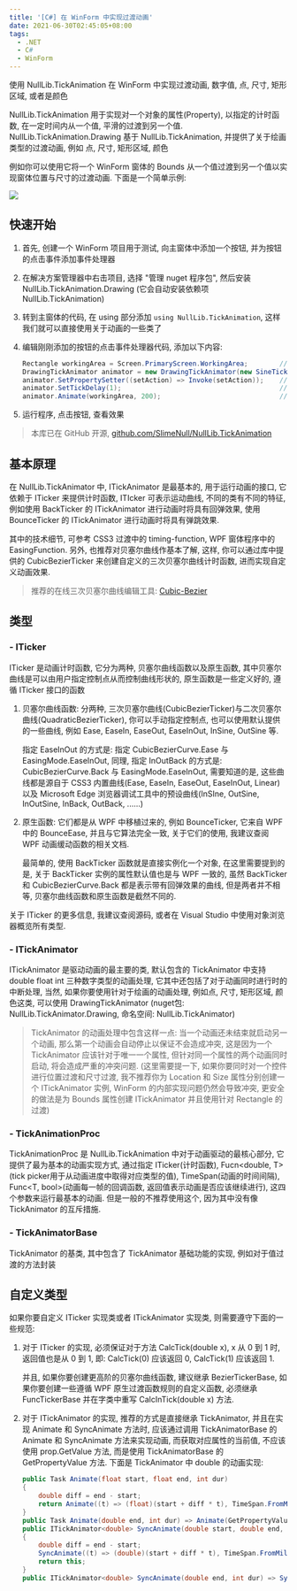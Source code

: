 ```yaml
---
title: '[C#] 在 WinForm 中实现过渡动画'
date: 2021-06-30T02:45:05+08:00
tags: 
  - .NET
  - C#
  - WinForm
---
```


使用 NullLib.TickAnimation 在 WinForm 中实现过渡动画, 数字值, 点, 尺寸, 矩形区域, 或者是颜色

<!--more-->

NullLib.TickAnimation 用于实现对一个对象的属性(Property), 以指定的计时函数, 在一定时间内从一个值, 平滑的过渡到另一个值. NullLib.TickAnimation.Drawing 基于 NullLib.TickAnimation, 并提供了关于绘画类型的过渡动画, 例如 点, 尺寸, 矩形区域, 颜色

例如你可以使用它将一个 WinForm 窗体的 Bounds 从一个值过渡到另一个值以实现窗体位置与尺寸的过渡动画. 下面是一个简单示例:


![](https://www.picbed.cn/images/2021/06/30/nMsu3Dxxpt.gif)



## 快速开始

1. 首先, 创建一个 WinForm 项目用于测试, 向主窗体中添加一个按钮, 并为按钮的点击事件添加事件处理器

2. 在解决方案管理器中右击项目, 选择 "管理 nuget 程序包", 然后安装 NullLib.TickAnimation.Drawing (它会自动安装依赖项 NullLib.TickAnimation)

3. 转到主窗体的代码, 在 using 部分添加 `using NullLib.TickAnimation`, 这样我们就可以直接使用关于动画的一些类了

4. 编辑刚刚添加的按钮的点击事件处理器代码, 添加以下内容:

   ```csharp
   Rectangle workingArea = Screen.PrimaryScreen.WorkingArea;        // 获取主屏幕的工作区矩形
   DrawingTickAnimator animator = new DrawingTickAnimator(new SineTicker(), this, nameof(Bounds));   // 创建动画控制器实例
   animator.SetPropertySetter((setAction) => Invoke(setAction));    // 解决窗体程序的跨线程资源访问问题
   animator.SetTickDelay(1);                                        // 在每一帧后进行 1ms 的延时
   animator.Animate(workingArea, 200);                              // 进行动画, 时间是 200ms
   ```

5. 运行程序, 点击按钮, 查看效果

> 本库已在 GitHub 开源, [github.com/SlimeNull/NullLib.TickAnimation](https://github.com/SlimeNull/NullLib.TickAnimation)

## 基本原理

在 NullLib.TickAnimator 中, ITickAnimator 是最基本的, 用于运行动画的接口, 它依赖于 ITicker 来提供计时函数, ITIcker 可表示运动曲线, 不同的类有不同的特征, 例如使用 BackTicker 的 ITickAnimator 进行动画时将具有回弹效果, 使用 BounceTicker 的 ITickAnimator 进行动画时将具有弹跳效果.

其中的技术细节, 可参考 CSS3 过渡中的 timing-function, WPF 窗体程序中的 EasingFunction. 另外, 也推荐对贝塞尔曲线作基本了解, 这样, 你可以通过库中提供的 CubicBezierTicker 来创建自定义的三次贝塞尔曲线计时函数, 进而实现自定义动画效果.

> 推荐的在线三次贝塞尔曲线编辑工具: [Cubic-Bezier](https://cubic-bezier.com/)



## 类型

### - ITicker

ITicker 是动画计时函数, 它分为两种, 贝塞尔曲线函数以及原生函数, 其中贝塞尔曲线是可以由用户指定控制点从而控制曲线形状的, 原生函数是一些定义好的, 遵循 ITicker 接口的函数

1. 贝塞尔曲线函数: 分两种, 三次贝塞尔曲线(CubicBezierTicker)与二次贝塞尔曲线(QuadraticBezierTicker), 你可以手动指定控制点, 也可以使用默认提供的一些曲线, 例如 Ease, EaseIn, EaseOut, EaseInOut, InSine, OutSine 等. 

   指定 EaseInOut 的方式是: 指定 CubicBezierCurve.Ease 与 EasingMode.EaseInOut, 同理, 指定 InOutBack 的方式是: CubicBezierCurve.Back 与 EasingMode.EaseInOut, 需要知道的是, 这些曲线都是源自于 CSS3 内置曲线(Ease, EaseIn, EaseOut, EaseInOut, Linear) 以及 Microsoft Edge 浏览器调试工具中的预设曲线(InSIne, OutSine, InOutSine, InBack, OutBack, ......)

2. 原生函数: 它们都是从 WPF 中移植过来的, 例如 BounceTicker, 它来自 WPF 中的 BounceEase, 并且与它算法完全一致, 关于它们的使用, 我建议查阅 WPF 动画缓动函数的相关文档.

   最简单的, 使用 BackTicker 函数就是直接实例化一个对象, 在这里需要提到的是, 关于 BackTicker 实例的属性默认值也是与 WPF 一致的, 虽然 BackTicker 和 CubicBezierCurve.Back 都是表示带有回弹效果的曲线, 但是两者并不相等, 贝塞尔曲线函数和原生函数是截然不同的.

关于 ITicker 的更多信息, 我建议查阅源码, 或者在 Visual Studio 中使用对象浏览器概览所有类型.

### - ITickAnimator

ITickAnimator 是驱动动画的最主要的类, 默认包含的 TickAnimator 中支持 double float int 三种数字类型的动画处理,  它其中还包括了对于动画同时进行时的中断处理, 当然, 如果你要使用针对于绘画的动画处理, 例如点, 尺寸, 矩形区域, 颜色这类, 可以使用 DrawingTickAnimator (nuget包: NullLib.TickAnimator.Drawing, 命名空间: NullLib.TickAnimator)

> TickAnimator 的动画处理中包含这样一点: 当一个动画还未结束就启动另一个动画, 那么第一个动画会自动停止以保证不会造成冲突, 这是因为一个 TickAnimator 应该针对于唯一一个属性, 但针对同一个属性的两个动画同时启动, 将会造成严重的冲突问题. (这里需要提一下, 如果你要同时对一个控件进行位置过渡和尺寸过渡, 我不推荐你为 Location 和 Size 属性分别创建一个 ITickAnimator 实例, WinForm 的内部实现问题仍然会导致冲突, 更安全的做法是为 Bounds 属性创建 ITickAnimator 并且使用针对 Rectangle 的过渡)

### - TickAnimationProc

TickAnimationProc 是 NullLib.TickAnimation 中对于动画驱动的最核心部分, 它提供了最为基本的动画实现方式, 通过指定 ITicker(计时函数), Fucn<double, T>(tick picker用于从动画进度中取得对应类型的值), TimeSpan(动画的时间间隔), Func<T, bool>(动画每一帧的回调函数, 返回值表示动画是否应该继续进行), 这四个参数来运行最基本的动画. 但是一般的不推荐使用这个, 因为其中没有像 TickAnimator 的互斥措施.

### - TickAnimatorBase

TickAnimator 的基类, 其中包含了 TickAnimator 基础功能的实现, 例如对于值过渡的方法封装



## 自定义类型

如果你要自定义 ITicker 实现类或者 ITickAnimator 实现类, 则需要遵守下面的一些规范:

1. 对于 ITicker 的实现, 必须保证对于方法 CalcTick(double x), x 从 0 到 1 时, 返回值也是从 0 到 1, 即: CalcTick(0) 应该返回 0, CalcTick(1) 应该返回 1.

   并且, 如果你要创建更高阶的贝塞尔曲线函数, 建议继承 BezierTickerBase, 如果你要创建一些遵循 WPF 原生过渡函数规则的自定义函数, 必须继承 FuncTickerBase 并在字类中重写 CalcInTick(double x) 方法.

2. 对于 ITickAnimator 的实现, 推荐的方式是直接继承 TickAnimator, 并且在实现 Animate 和 SyncAnimate 方法时, 应该通过调用 TickAnimatorBase 的 Animate 和 SyncAnimate 方法来实现动画, 而获取对应属性的当前值, 不应该使用 prop.GetValue 方法, 而是使用 TickAnimatorBase 的 GetPropertyValue 方法. 下面是 TickAnimator 中 double 的动画实现:

   ```csharp
   public Task Animate(float start, float end, int dur)
   {
       double diff = end - start;
       return Animate((t) => (float)(start + diff * t), TimeSpan.FromMilliseconds(dur));    // 内部调用基类 TickAnimatorBase 的方法
   }
   public Task Animate(double end, int dur) => Animate(GetPropertyValue<double>(), end, dur);    // 从当前值开始执行动画, 按照规
   public ITickAnimator<double> SyncAnimate(double start, double end, int dur)                   // 范, 使用 GetPropertyValue 方法
   {
       double diff = end - start;
       SyncAnimate((t) => (double)(start + diff * t), TimeSpan.FromMilliseconds(dur));      // SyncAnimate 也一样
       return this;
   }
   public ITickAnimator<double> SyncAnimate(double end, int dur) => SyncAnimate(GetPropertyValue<double>(), end, dur);  // 一致
   ```

